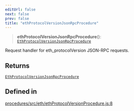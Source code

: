 ```yaml
---
editUrl: false
next: false
prev: false
title: "ethProtocolVersionJsonRpcProcedure"
---
```


> **ethProtocolVersionJsonRpcProcedure**(): [`EthProtocolVersionJsonRpcProcedure`](/reference/tevm/procedures/type-aliases/ethprotocolversionjsonrpcprocedure/)

Request handler for eth_protocolVersion JSON-RPC requests.

## Returns

[`EthProtocolVersionJsonRpcProcedure`](/reference/tevm/procedures/type-aliases/ethprotocolversionjsonrpcprocedure/)

## Defined in

[procedures/src/eth/ethProtocolVersionProcedure.js:8](https://github.com/evmts/tevm-monorepo/blob/main/packages/procedures/src/eth/ethProtocolVersionProcedure.js#L8)
